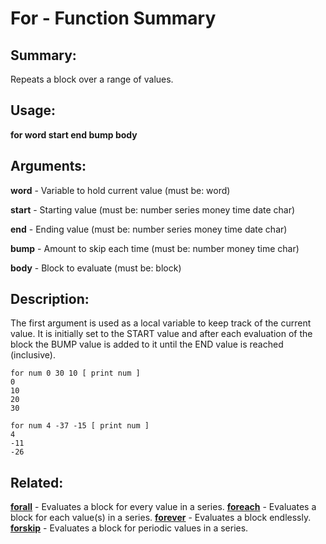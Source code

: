 # For - Function Summary

## Summary:

Repeats a block over a range of values.

## Usage:

**for word start end bump body**

## Arguments:

**word** - Variable to hold current value (must be: word)

**start** - Starting value (must be: number series money time date char)

**end** - Ending value (must be: number series money time date char)

**bump** - Amount to skip each time (must be: number money time char)

**body** - Block to evaluate (must be: block)

## Description:

The first argument is used as a local variable to keep track of the current value. It is initially set to the START value and after each evaluation of the block the BUMP value is added to it until the END value is reached (inclusive).

```
for num 0 30 10 [ print num ]
0
10
20
30
```

```
for num 4 -37 -15 [ print num ]
4
-11
-26
```

## Related:

[**forall**](http://www.rebol.com/docs/words/wforall.html) - Evaluates a block for every value in a series.
[**foreach**](http://www.rebol.com/docs/words/wforeach.html) - Evaluates a block for each value(s) in a series.
[**forever**](http://www.rebol.com/docs/words/wforever.html) - Evaluates a block endlessly.
[**forskip**](http://www.rebol.com/docs/words/wforskip.html) - Evaluates a block for periodic values in a series.
